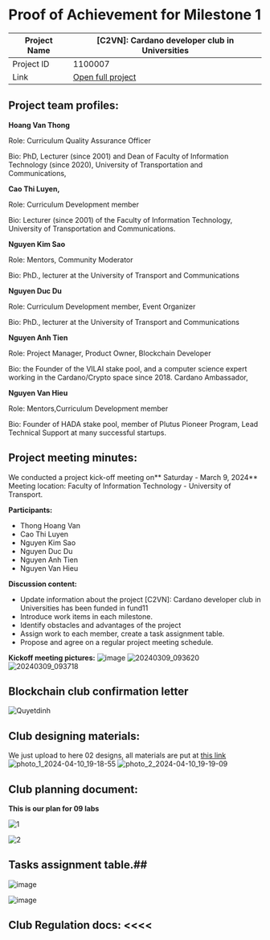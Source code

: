 #  Proof of Achievement for Milestone 1
|  Project Name |  [C2VN]: Cardano developer club in Universities |
| ------------ | ------------ |
| Project ID  | 1100007  |
|  Link  |  [Open full project](https://projectcatalyst.io/funds/11/cardano-open-ecosystem/c2vn-cardano-developer-club-in-universities-3e95c) |

## Project team profiles:
**Hoang Van Thong**

Role: Curriculum Quality Assurance Officer

Bio: PhD, Lecturer (since 2001) and Dean of Faculty of Information Technology (since 2020), University of Transportation and Communications,

**Cao Thi Luyen,**

Role: Curriculum Development member

Bio: Lecturer (since 2001) of the Faculty of Information Technology, University of Transportation and Communications.

**Nguyen Kim Sao**

Role: Mentors, Community Moderator

Bio: PhD., lecturer at the University of Transport and Communications

**Nguyen Duc Du**

Role: Curriculum Development member, Event Organizer

Bio: PhD., lecturer at the University of Transport and Communications

**Nguyen Anh Tien**

Role: Project Manager, Product Owner, Blockchain Developer

Bio: the Founder of the VILAI stake pool, and a computer science expert working in the Cardano/Crypto space since 2018. Cardano Ambassador,

**Nguyen Van Hieu**

Role: Mentors,Curriculum Development member

Bio: Founder of HADA stake pool, member of Plutus Pioneer Program, Lead Technical Support at many successful startups.


## Project meeting minutes:

We conducted a project kick-off meeting on** Saturday - March 9, 2024**
Meeting location: Faculty of Information Technology - University of Transport.

**Participants:**
- Thong Hoang Van
- Cao Thi Luyen
- Nguyen Kim Sao
- Nguyen Duc Du
- Nguyen Anh Tien
- Nguyen Van Hieu

**Discussion content:**
- Update information about the project [C2VN]: Cardano developer club in Universities has been funded in fund11
- Introduce work items in each milestone.
- Identify obstacles and advantages of the project
- Assign work to each member, create a task assignment table.
- Propose and agree on a regular project meeting schedule.

**Kickoff meeting pictures:**
 ![image](https://github.com/cardano2vn/fund11/assets/107251579/0a1d1937-9a2b-4f48-b5bc-b9312788d9b5)
![20240309_093620](https://github.com/cardano2vn/fund11/assets/107251579/230129d1-1d38-4c05-a10f-ea8e0a239516)
![20240309_093718](https://github.com/cardano2vn/fund11/assets/107251579/64c094f4-eeb1-489d-a60c-250fe0b0e0b8)


## Blockchain club confirmation letter
![Quyetdinh](https://github.com/cardano2vn/fund11/assets/107251579/509f45b0-8098-41ce-bf0f-dabd4bf19b29)

## Club designing materials:
We just upload to here 02 designs, all materials are put at [this link](https://github.com/cardano2vn/fund11/tree/main/1100007%3ACardano%20developer%20club%20in%20Universities/Milestone1/Designs)
![photo_1_2024-04-10_19-18-55](https://github.com/cardano2vn/fund11/assets/107251579/11a163df-7cab-40a3-accb-f47c802c58a1)
![photo_2_2024-04-10_19-19-09](https://github.com/cardano2vn/fund11/assets/107251579/07464089-0510-4ac5-bbd7-cb737e9c7377)

## Club planning document:
**This is our plan for 09 labs**

 ![1](https://github.com/cardano2vn/fund11/assets/107251579/0c7a662d-4eb5-4a70-b024-bae4ac0674d4)

 ![2](https://github.com/cardano2vn/fund11/assets/107251579/8a1c26cd-9351-4c83-96cc-16eb86c27613)

 
## Tasks assignment table.##

![image](https://github.com/cardano2vn/fund11/assets/107251579/c05807ad-7a8a-45f8-94fc-5623a3802c8e)

![image](https://github.com/cardano2vn/fund11/assets/107251579/7a0b89bd-c9ca-4e1e-ad62-e2b293293ba6)


## Club Regulation docs: <<<<

